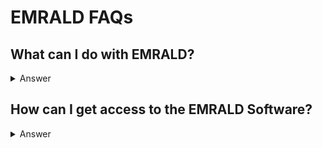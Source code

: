 # EMRALD FAQs

## What can I do with EMRALD?

<details>
<summary>Answer</summary>
Dynamic PRA modeling and simulation.
</details>

## How can I get access to the EMRALD Software?

<details>
<summary>Answer</summary>
For access to EMRALD, sign up for a <a href="https://safety.inl.gov/">Safety Portal</a> account, select Steven.Prescott@inl.gov as the group admin,
and include "access to EMRALD" for the reason.  
For more information, contact <a href="mailto:Steven.Prescott@inl.gov">Steven.Prescott@inl.gov</a>.
</details>
